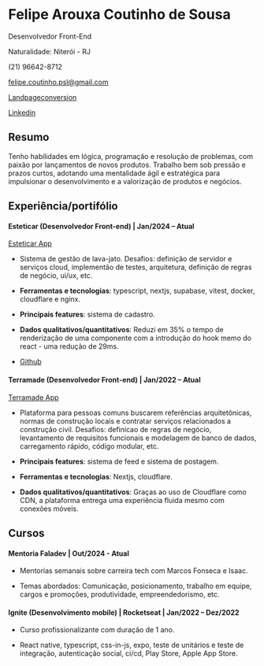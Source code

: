 # Felipe Arouxa Coutinho de Sousa <br/>

Desenvolvedor Front-End <br/>

Naturalidade: Niterói - RJ <br/>

(21) 96642-8712 <br/>

felipe.coutinho.psl@gmail.com <br/>

[Landpageconversion](https://lipsitesapp.decortise.com.br/) <br/>

[Linkedin](https://www.linkedin.com/in/felipe-a-dev♨-565b6a208/) 

## Resumo

Tenho habilidades em lógica, programação e resolução de problemas, com paixão por lançamentos de novos produtos. Trabalho bem sob pressão e prazos curtos, adotando uma mentalidade ágil e estratégica para impulsionar o desenvolvimento e a valorização de produtos e negócios.

## Experiência/portifólio

#### Esteticar (Desenvolvedor Front-end) | Jan/2024 – Atual
[Esteticar App](https://esteticarapp.decortise.com.br/dashboard/PDV)  

- Sistema de gestão de lava-jato. Desafios: definição de servidor e serviços cloud, implementão de testes, arquitetura, definição de regras de negócio, ui/ux, etc.

- **Ferramentas e tecnologias**: typescript, nextjs, supabase, vitest, docker, cloudflare e nginx.

- **Principais features**: sistema de cadastro.

- **Dados qualitativos/quantitativos**: Reduzi em 35% o tempo de renderização de uma componente com a introdução do hook memo do react - uma redução de 29ms.
  
- [Github](https://github.com/felipe-andersen/esteticar) 

#### Terramade (Desenvolvedor Front-end) | Jan/2022 – Atual
[Terramade App](https://www.figma.com/design/kLqsffeTsYgkviDlChNrOt/Terramade?m=auto&t=V2DbvHTE1ZlmskfY-1)  

- Plataforma para pessoas comuns buscarem referências arquitetônicas, normas de construção locais e contratar serviços relacionados a construção civil. Desafios: definicao de regras de negócio, levantamento de requisitos funcionais e modelagem de banco de dados, carregamento rápido, código modular, etc.

- **Principais features**: sistema de feed e sistema de postagem.

- **Ferramentas e tecnologias**: Nextjs, cloudflare.
  
- **Dados qualitativos/quantitativos**: Graças ao uso de Cloudflare como CDN, a plataforma entrega uma experiência fluida mesmo com conexões móveis.

## Cursos

#### Mentoria Faladev | Out/2024 - Atual

- Mentorias semanais sobre carreira tech com Marcos Fonseca e Isaac.
  
- Temas abordados: Comunicação, posicionamento, trabalho em equipe, cargos e promoções, produtividade, empreendedorismo, etc.

#### Ignite (Desenvolvimento mobile) | Rocketseat | Jan/2022 – Dez/2022

- Curso profissionalizante com duração de 1 ano.

- React native, typescript, css-in-js, expo, teste de unitários e teste de integração, autenticação social, ci/cd, Play Store, Apple App Store.

